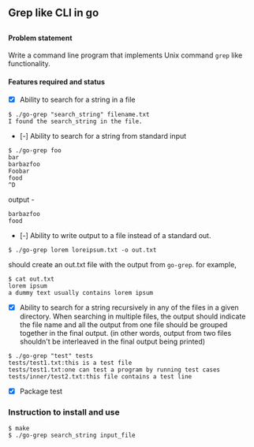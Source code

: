 ## Grep like CLI in go
## 
##
#### Problem statement

Write a command line program that implements Unix command `grep` like functionality.

#### Features required and status

- [x] Ability to search for a string in a file

```
$ ./go-grep "search_string" filename.txt
I found the search_string in the file.
```

- [-] Ability to search for a string from standard input

```
$ ./go-grep foo
bar
barbazfoo
Foobar
food
^D
```

output -

```
barbazfoo
food
```

- [-] Ability to write output to a file instead of a standard out.

```
$ ./go-grep lorem loreipsum.txt -o out.txt
```

should create an out.txt file with the output from `go-grep`. for example,

```
$ cat out.txt
lorem ipsum
a dummy text usually contains lorem ipsum
```

- [x] Ability to search for a string recursively in any of the files in a given directory. When searching in multiple files, the output should indicate the file name and all the output from one file should be grouped together in the final output. (in other words, output from two files shouldn't be interleaved in the final output being printed)

```
$ ./go-grep "test" tests
tests/test1.txt:this is a test file
tests/test1.txt:one can test a program by running test cases
tests/inner/test2.txt:this file contains a test line
```

- [x] Package test

### Instruction to install and use

```
$ make
$ ./go-grep search_string input_file
```